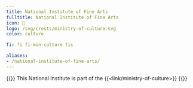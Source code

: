 ```yaml
---
title: National Institute of Fine Arts
fulltitle: National Institute of Fine Arts
icon: 🏢
logo: /svg/crests/ministry-of-culture.svg
color: culture

fi: fi fi-min-culture fis

aliases:
- /national-institute-of-fine-arts/
---
```

{{<note series>}}
 This National Institute is part of the {{<link/ministry-of-culture>}}
{{</note>}}